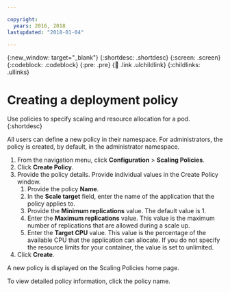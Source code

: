 ```yaml
---

copyright:
  years: 2016, 2018
lastupdated: "2018-01-04"

---
```


{:new_window: target="_blank"}
{:shortdesc: .shortdesc}
{:screen: .screen}
{:codeblock: .codeblock}
{:pre: .pre}
{:child: .link .ulchildlink}
{:childlinks: .ullinks}

# Creating a deployment policy

Use policies to specify scaling and resource allocation for a pod.
{:shortdesc}

All users can define a new policy in their namespace. For administrators, the policy is created, by default, in the administrator namespace.

1. From the navigation menu, click **Configuration** > **Scaling Policies**.
2. Click **Create Policy**.
3. Provide the policy details. Provide individual values in the Create Policy window.
    <!--* Click **JSON mode**, and enter the policy definition in JSON format.-->
    1. Provide the policy **Name**.
    2. In the **Scale target** field, enter the name of the application that the policy applies to.
    3. Provide the **Minimum replications** value. The default value is 1.
    4. Enter the **Maximum replications** value. This value is the maximum number of replications that are allowed during a scale up.
    5. Enter the **Target CPU** value. This value is the percentage of the available CPU that the application can allocate. If you do not specify the resource limits for your container, the value is set to unlimited.
4. Click **Create**.

A new policy is displayed on the Scaling Policies home page.

To view detailed policy information, click the policy name.
